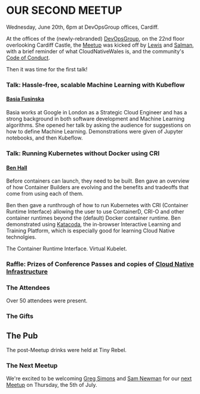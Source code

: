 # OUR SECOND MEETUP

Wednesday, June 20th, 6pm at DevOpsGroup offices, Cardiff.

At the offices of the (newly-rebranded) [DevOpsGroup](https://www.devopsgroup.com/), on the 22nd floor overlooking Cardiff Castle, the [Meetup](https://www.meetup.com/Cloud-Native-Wales/events/lxwbppyxjbsb/) was kicked off by [Lewis](https://twitter.com/denhamparry) and [Salman](https://twitter.com/soulmaniqbal), with a brief reminder of what CloudNativeWales is, and the community's [Code of Conduct](https://communitycodeofconduct.com/).

Then it was time for the first talk!

### Talk: Hassle-free, scalable Machine Learning with Kubeflow

#### [Basia Fusinska](https://twitter.com/@basiafusinska)

Basia works at Google in London as a Strategic Cloud Engineer and has a strong background in both software development and Machine Learning algorithms. She opened her talk by asking the audience for suggestions on how to define Machine Learning. Demonstrations were given of Jupyter notebooks, and then Kubeflow.

### Talk: Running Kubernetes without Docker using CRI

#### [Ben Hall](https://twitter.com/@Ben_Hall)

Before containers can launch, they need to be built. Ben gave an overview of how Container Builders are evolving and the benefits and tradeoffs that come from using each of them.

Ben then gave a runthrough of how to run Kubernetes with CRI (Container Runtime Interface) allowing the user to use ContainerD, CRI-O and other container runtimes beyond the (default) Docker container runtime. Ben demonstrated using [Katacoda](https://katacoda.com/), the in-browser Interactive Learning and Training Platform, which is especially good for learning Cloud Native technolgies.

The Container Runtime Interface. Virtual Kubelet.

### Raffle: Prizes of Conference Passes and copies of [Cloud Native Infrastructure](https://blog.cloudnativewales.io/cloudnativeinfrastructure/)

### The Attendees

Over 50 attendees were present.

### The Gifts

## The Pub

The post-Meetup drinks were held at Tiny Rebel.

### The Next Meetup

We're excited to be welcoming [Greg Simons](https://twitter.com/gregsimons84) and [Sam Newman](https://twitter.com/samnewman) for our [next Meetup](https://www.meetup.com/Cloud-Native-Wales/events/lxwbppyxkbqb/) on Thursday, the 5th of July.
